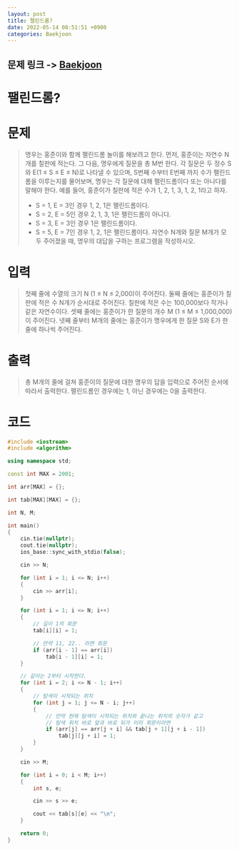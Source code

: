 ```yaml
---
layout: post
title: 팰린드롬?
date: 2022-05-14 08:51:51 +0900
categories: Baekjoon
---
```


## 문제 링크 -> [Baekjoon](https://www.acmicpc.net/problem/10942)
# 팰린드롬?

# 문제
> 명우는 홍준이와 함께 팰린드롬 놀이를 해보려고 한다.
먼저, 홍준이는 자연수 N개를 칠판에 적는다. 그 다음, 명우에게 질문을 총 M번 한다.
각 질문은 두 정수 S와 E(1 ≤ S ≤ E ≤ N)로 나타낼 수 있으며, S번째 수부터 E번째 까지 수가 팰린드롬을 이루는지를 물어보며, 명우는 각 질문에 대해 팰린드롬이다 또는 아니다를 말해야 한다.
예를 들어, 홍준이가 칠판에 적은 수가 1, 2, 1, 3, 1, 2, 1라고 하자.
> - S = 1, E = 3인 경우 1, 2, 1은 팰린드롬이다.
> - S = 2, E = 5인 경우 2, 1, 3, 1은 팰린드롬이 아니다.
> - S = 3, E = 3인 경우 1은 팰린드롬이다.
> - S = 5, E = 7인 경우 1, 2, 1은 팰린드롬이다.
> 자연수 N개와 질문 M개가 모두 주어졌을 때, 명우의 대답을 구하는 프로그램을 작성하시오.

# 입력
> 첫째 줄에 수열의 크기 N (1 ≤ N ≤ 2,000)이 주어진다.
둘째 줄에는 홍준이가 칠판에 적은 수 N개가 순서대로 주어진다. 칠판에 적은 수는 100,000보다 작거나 같은 자연수이다.
셋째 줄에는 홍준이가 한 질문의 개수 M (1 ≤ M ≤ 1,000,000)이 주어진다.
넷째 줄부터 M개의 줄에는 홍준이가 명우에게 한 질문 S와 E가 한 줄에 하나씩 주어진다.

# 출력
> 총 M개의 줄에 걸쳐 홍준이의 질문에 대한 명우의 답을 입력으로 주어진 순서에 따라서 출력한다. 팰린드롬인 경우에는 1, 아닌 경우에는 0을 출력한다.

# 코드
```c++
#include <iostream>
#include <algorithm>

using namespace std;

const int MAX = 2001;

int arr[MAX] = {};

int tab[MAX][MAX] = {};

int N, M;

int main()
{
	cin.tie(nullptr);
	cout.tie(nullptr);
	ios_base::sync_with_stdio(false);

	cin >> N;

	for (int i = 1; i <= N; i++)
	{
		cin >> arr[i];
	}

	for (int i = 1; i <= N; i++)
	{
        // 길이 1의 회문
		tab[i][i] = 1;

        // 만약 11, 22.. 라면 회문
		if (arr[i - 1] == arr[i])
			tab[i - 1][i] = 1;
	}

    // 길이는 2부터 시작한다.
	for (int i = 2; i <= N - 1; i++)
	{
        // 탐색이 시작되는 위치
		for (int j = 1; j <= N - i; j++)
		{
            // 만약 현재 탐색이 시작되는 위치와 끝나는 위치의 숫자가 같고
            // 탐색 위치 바로 앞과 바로 뒤가 이미 회문이라면
			if (arr[j] == arr[j + i] && tab[j + 1][j + i - 1])
				tab[j][j + i] = 1;
		}
	}

	cin >> M;

	for (int i = 0; i < M; i++)
	{
		int s, e;

		cin >> s >> e;

		cout << tab[s][e] << "\n";
	}

	return 0;
}
```